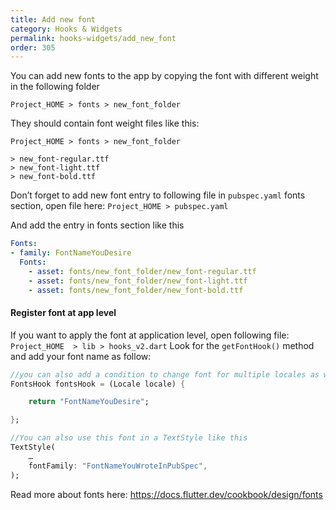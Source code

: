 ```yaml
---
title: Add new font
category: Hooks & Widgets
permalink: hooks-widgets/add_new_font
order: 305
---
```


You can add new fonts to the app by copying the font with different weight in the following folder 

`Project_HOME > fonts > new_font_folder`

They should contain font weight files like this:


`Project_HOME > fonts > new_font_folder`
```
> new_font-regular.ttf
> new_font-light.ttf
> new_font-bold.ttf
```

Don’t forget to add new font entry to following file in `pubspec.yaml` fonts section, open file here:
`Project_HOME > pubspec.yaml`

And add the entry in fonts section like this
```yaml
Fonts:
- family: FontNameYouDesire
  Fonts:
    - asset: fonts/new_font_folder/new_font-regular.ttf
    - asset: fonts/new_font_folder/new_font-light.ttf        
    - asset: fonts/new_font_folder/new_font-bold.ttf
```
#### Register font at app level
If you want to apply the font at application level, open following file:
`Project_HOME  > lib > hooks_v2.dart`
Look for the `getFontHook()` method and add your font name as follow:
```dart
//you can also add a condition to change font for multiple locales as well:
FontsHook fontsHook = (Locale locale) {

    return "FontNameYouDesire";

};

//You can also use this font in a TextStyle like this
TextStyle(
    …
    fontFamily: "FontNameYouWroteInPubSpec",
); 
```
Read more about fonts here:  https://docs.flutter.dev/cookbook/design/fonts
